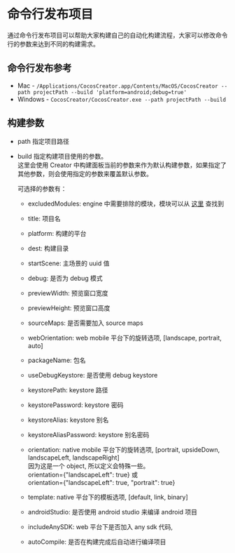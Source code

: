 # 命令行发布项目

通过命令行发布项目可以帮助大家构建自己的自动化构建流程，大家可以修改命令行的参数来达到不同的构建需求。

## 命令行发布参考
 - Mac - `/Applications/CocosCreator.app/Contents/MacOS/CocosCreator --path projectPath --build 'platform=android;debug=true'`
 - Windows - `CocosCreator/CocosCreator.exe --path projectPath --build`

## 构建参数 
 - path 指定项目路径
 - build 指定构建项目使用的参数。   
   这里会使用 Creator 中构建面板当前的参数来作为默认构建参数，如果指定了其他参数，则会使用指定的参数来覆盖默认参数。

   可选择的参数有：

   - excludedModules: engine 中需要排除的模块，模块可以从 [这里](https://github.com/cocos-creator/engine/blob/master/modules.json) 查找到
   - title: 项目名
   - platform: 构建的平台
   - dest: 构建目录
   - startScene: 主场景的 uuid 值
   - debug: 是否为 debug 模式
   - previewWidth: 预览窗口宽度
   - previewHeight: 预览窗口高度
   - sourceMaps: 是否需要加入 source maps
   - webOrientation: web mobile 平台下的旋转选项, [landscape, portrait, auto]
   
   - packageName: 包名
   - useDebugKeystore: 是否使用 debug keystore
   - keystorePath: keystore 路径
   - keystorePassword: keystore 密码
   - keystoreAlias: keystore 别名
   - keystoreAliasPassword: keystore 别名密码
   - orientation: native mobile 平台下的旋转选项, [portrait, upsideDown, landscapeLeft, landscapeRight]   
     因为这是一个 object, 所以定义会特殊一些。   
     orientation={"landscapeLeft": true} 或   
     orientation={"landscapeLeft": true, "portrait": true}
   - template: native 平台下的模板选项, [default, link, binary]
   - androidStudio: 是否使用 android studio 来编译 android 项目
   
   - includeAnySDK: web 平台下是否加入 any sdk 代码,
   
   - autoCompile: 是否在构建完成后自动进行编译项目




